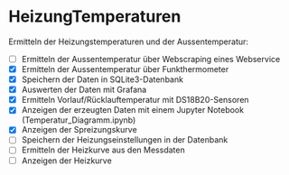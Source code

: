 # HeizungTemperaturen

Ermitteln der Heizungstemperaturen und der Aussentemperatur:

-   [ ] Ermitteln der Aussentemperatur über Webscraping eines Webservice
-   [x] Ermitteln der Aussentemperatur über Funkthermometer
-   [x] Speichern der Daten in SQLite3-Datenbank
-   [x] Auswerten der Daten mit Grafana
-   [x] Ermitteln Vorlauf/Rücklauftemperatur mit DS18B20-Sensoren
-   [x] Anzeigen der erzeugten Daten mit einem Jupyter Notebook (Temperatur_Diagramm.ipynb)
-   [x] Anzeigen der Spreizungskurve
-   [ ] Speichern der Heizungseinstellungen in der Datenbank
-   [ ] Ermitteln der Heizkurve aus den Messdaten
-   [ ] Anzeigen der Heizkurve
